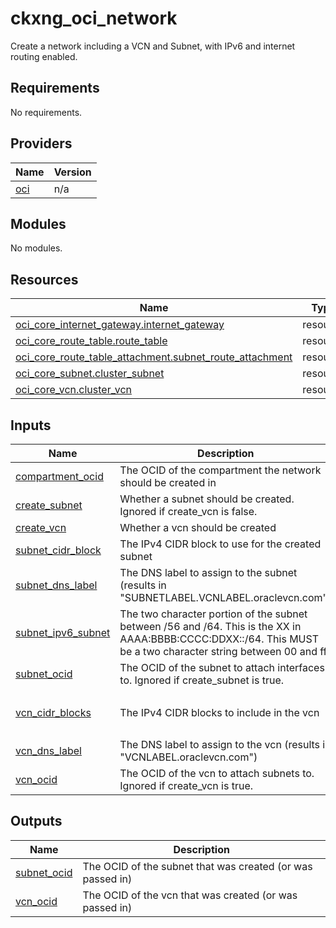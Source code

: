# ckxng_oci_network

Create a network including a VCN and Subnet, with IPv6 and internet routing enabled.

<!-- BEGIN_TF_DOCS -->
## Requirements

No requirements.

## Providers

| Name | Version |
|------|---------|
| <a name="provider_oci"></a> [oci](#provider\_oci) | n/a |

## Modules

No modules.

## Resources

| Name | Type |
|------|------|
| [oci_core_internet_gateway.internet_gateway](https://registry.terraform.io/providers/hashicorp/oci/latest/docs/resources/core_internet_gateway) | resource |
| [oci_core_route_table.route_table](https://registry.terraform.io/providers/hashicorp/oci/latest/docs/resources/core_route_table) | resource |
| [oci_core_route_table_attachment.subnet_route_attachment](https://registry.terraform.io/providers/hashicorp/oci/latest/docs/resources/core_route_table_attachment) | resource |
| [oci_core_subnet.cluster_subnet](https://registry.terraform.io/providers/hashicorp/oci/latest/docs/resources/core_subnet) | resource |
| [oci_core_vcn.cluster_vcn](https://registry.terraform.io/providers/hashicorp/oci/latest/docs/resources/core_vcn) | resource |

## Inputs

| Name | Description | Type | Default | Required |
|------|-------------|------|---------|:--------:|
| <a name="input_compartment_ocid"></a> [compartment\_ocid](#input\_compartment\_ocid) | The OCID of the compartment the network should be created in | `string` | n/a | yes |
| <a name="input_create_subnet"></a> [create\_subnet](#input\_create\_subnet) | Whether a subnet should be created.  Ignored if create\_vcn is false. | `bool` | `true` | no |
| <a name="input_create_vcn"></a> [create\_vcn](#input\_create\_vcn) | Whether a vcn should be created | `bool` | `true` | no |
| <a name="input_subnet_cidr_block"></a> [subnet\_cidr\_block](#input\_subnet\_cidr\_block) | The IPv4 CIDR block to use for the created subnet | `string` | `"10.0.0.0/24"` | no |
| <a name="input_subnet_dns_label"></a> [subnet\_dns\_label](#input\_subnet\_dns\_label) | The DNS label to assign to the subnet (results in "SUBNETLABEL.VCNLABEL.oraclevcn.com") | `string` | `"subnet"` | no |
| <a name="input_subnet_ipv6_subnet"></a> [subnet\_ipv6\_subnet](#input\_subnet\_ipv6\_subnet) | The two character portion of the subnet between /56 and /64.  This is the XX in AAAA:BBBB:CCCC:DDXX::/64.  This MUST be a two character string between 00 and ff. | `string` | `"00"` | no |
| <a name="input_subnet_ocid"></a> [subnet\_ocid](#input\_subnet\_ocid) | The OCID of the subnet to attach interfaces to.  Ignored if create\_subnet is true. | `string` | `null` | no |
| <a name="input_vcn_cidr_blocks"></a> [vcn\_cidr\_blocks](#input\_vcn\_cidr\_blocks) | The IPv4 CIDR blocks to include in the vcn | `list(string)` | <pre>[<br>  "10.0.0.0/16"<br>]</pre> | no |
| <a name="input_vcn_dns_label"></a> [vcn\_dns\_label](#input\_vcn\_dns\_label) | The DNS label to assign to the vcn (results in "VCNLABEL.oraclevcn.com") | `string` | `"vcn"` | no |
| <a name="input_vcn_ocid"></a> [vcn\_ocid](#input\_vcn\_ocid) | The OCID of the vcn to attach subnets to.  Ignored if create\_vcn is true. | `string` | `null` | no |

## Outputs

| Name | Description |
|------|-------------|
| <a name="output_subnet_ocid"></a> [subnet\_ocid](#output\_subnet\_ocid) | The OCID of the subnet that was created (or was passed in) |
| <a name="output_vcn_ocid"></a> [vcn\_ocid](#output\_vcn\_ocid) | The OCID of the vcn that was created (or was passed in) |
<!-- END_TF_DOCS -->
